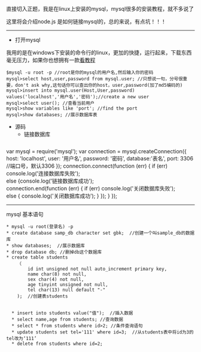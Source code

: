 直接切入正题，我是在linux上安装的mysql，mysql很多的安装教程，就不多说了

这里将会介绍node.js 是如何链接mysql的，总的来说，有点坑！！！

----
* 打开mysql

我用的是在windows下安装的命令行的linux，更加的快捷，运行起来，下载东西毫无压力，如果你也想拥有一款[看教程](https://github.com/ly1314529/ly/blob/master/test/cucumber%20run.md)
```
$mysql -u root -p //root是你的mysql的用户名,然后输入你的密码
mysql>select host,user,password from mysql.user; //只想说一句，分号很重要，don't ask why,这句话你可以查出你的host，user,password(加了md5编码的)
mysql>insert into mysql.user(Host,User,password) values('localhost','用户名','密码');//create a new user
mysql>select user(); //查看当前用户
mysql>show variables like 'port'; //find the port
mysql>show databases; //展示数据库表
```
* 源码
   * 链接数据库
   ```javascript
   
var mysql = require('mysql');
var connection = mysql.createConnection({
    host: 'localhost',
    user: '用户名',
    password: '密码',
    database:'表名',
    port: 3306  //端口号，默认3306
});
connection.connect(function (err) {
if (err) console.log('连接数据库失败');   
else {console.log('链接数据库成功');   
connection.end(function (err) {
  if (err) console.log('关闭数据库失败');  
else {
console.log('关闭数据库成功');
}
});
}
});


--------

mysql 基本语句

```
* mysql -u root(登录名) -p
* create database samp_db character set gbk;  //创建一个叫sample_db的数据库
* show databases;  //展示数据库
* drop database db; //删掉db这个数据库
* create table students
	（
		id int unsigned not null auto_increment primary key,
		name char(8) not null,
		sex char(4) not null,
		age tinyint unsigned not null,
		tel char(13) null default "-"
	);  //创建表students
  
  
  * insert into students value("值");  //插入数据
  * select name,age from students; //查询数据
  * select * from students where id>2; //条件查询语句
  * update students set tel='111' where id=3;  //从students表中将id为3的tel改为‘111’
  * delete from students where id=2;
